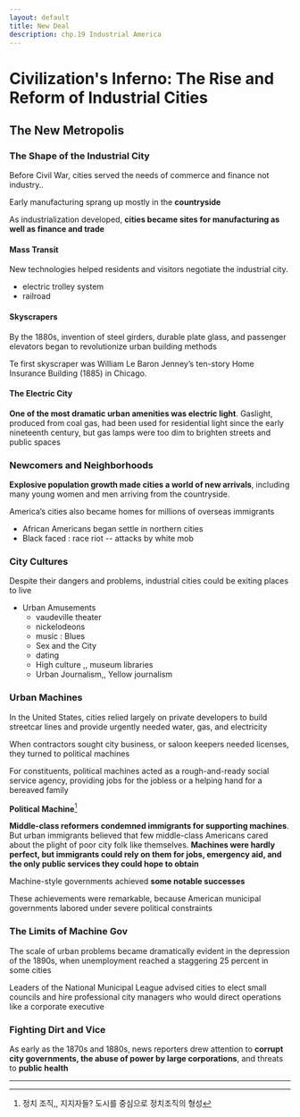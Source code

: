 ```yaml
---
layout: default
title: New Deal
description: chp.19 Industrial America
---
```




# Civilization's Inferno: The Rise and Reform of Industrial Cities

## The New Metropolis

### The Shape of the Industrial City

Before Civil War, cities served the needs of commerce and finance not industry..

Early manufacturing sprang up mostly in the **countryside**

As industrialization developed, **cities became sites for manufacturing as well as finance and trade**

#### Mass Transit

New technologies helped residents and visitors negotiate the industrial city. 

*  electric trolley system
* railroad



#### Skyscrapers

By the 1880s, invention of steel girders, durable plate glass, and passenger elevators began to revolutionize urban building methods

Te first skyscraper was William Le Baron Jenney’s ten-story Home Insurance Building (1885) in Chicago. 

#### The Electric City 

**One of the most dramatic urban amenities was electric light**. Gaslight, produced from coal gas, had been used for residential light since the early nineteenth century, but gas lamps were too dim to brighten streets and public spaces

### Newcomers and Neighborhoods 

**Explosive population growth made cities a world of new arrivals**, including many young women and men arriving from the countryside.

America’s cities also became homes for millions of overseas immigrants

* African Americans began settle in northern cities
* Black faced : race riot -- attacks by white mob



### City Cultures

Despite their dangers and problems, industrial cities could be exiting places to live



* Urban Amusements
  * vaudeville theater
  * nickelodeons
  * music : Blues
  * Sex and the City
  * dating
  * High culture ,, museum libraries 
  * Urban Journalism,, Yellow journalism

### Urban Machines

In the United States, cities relied largely on private developers to build streetcar lines and provide urgently needed water, gas, and electricity

When contractors sought city business, or saloon keepers needed licenses, they turned to political machines

For constituents, political machines acted as a rough-and-ready social service agency, providing jobs for the jobless or a helping hand for a bereaved family

**Political Machine**[^1]

**Middle-class reformers condemned immigrants for supporting machines**. But urban immigrants believed that few middle-class Americans cared about the plight of poor city folk like themselves. **Machines were hardly perfect, but immigrants could rely on them for jobs, emergency aid, and the only public services they could hope to obtain**

Machine-style governments achieved **some notable successes**

These achievements were remarkable, because American municipal governments labored under severe political constraints

### The Limits of Machine Gov

The scale of urban problems became dramatically evident in the depression of the 1890s, when unemployment reached a staggering 25 percent in some cities

Leaders of the National Municipal League advised cities to elect small councils and hire professional city managers who would direct operations like a corporate executive

### Fighting Dirt and Vice

As early as the 1870s and 1880s, news reporters drew attention to **corrupt city governments, the abuse of power by large corporations**, and threats to **public health**













--------------------------



[^1]: 정치 조직,, 지지자들? 도시를 중심으로 정치조직의 형성

